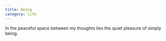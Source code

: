 ```yaml
---
title: Being
category: life
---
```


In the peaceful space
between my thoughts
lies the quiet pleasure
of simply being.
